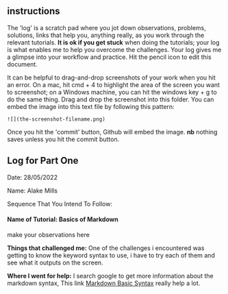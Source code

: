 ## instructions

The 'log' is a scratch pad where you jot down observations, problems, solutions, links that help you, anything really, as you work through the relevant tutorials. **It is ok if you get stuck** when doing the tutorials; your log is what enables me to help you overcome the challenges. Your log gives me a glimpse into your workflow and practice. Hit the pencil icon to edit this document.

It can be helpful to drag-and-drop screenshots of your work when you hit an error. On a mac, hit cmd + 4 to highlight the area of the screen you want to screenshot; on a Windows machine, you can hit the windows key + g to do the same thing. Drag and drop the screenshot into this folder. You can embed the image into this text file by following this pattern:

`![](the-screenshot-filename.png)`

Once you hit the 'commit' button, Github will embed the image. **nb** nothing saves unless you hit the commit button.

## Log for Part One

Date: 28/05/2022

Name: Alake Mills

Sequence That You Intend To Follow:

#### Name of Tutorial: Basics of Markdown

make your observations here

**Things that challenged me:**
One of the challenges i encountered was getting to know the keyword syntax to use, i have to try each of them and see what it outputs on the screen.

**Where I went for help:**
I search google to get more information about the markdown syntax, This link  [Markdown Basic Syntax](https://www.markdownguide.org/basic-syntax/) really help a lot.

